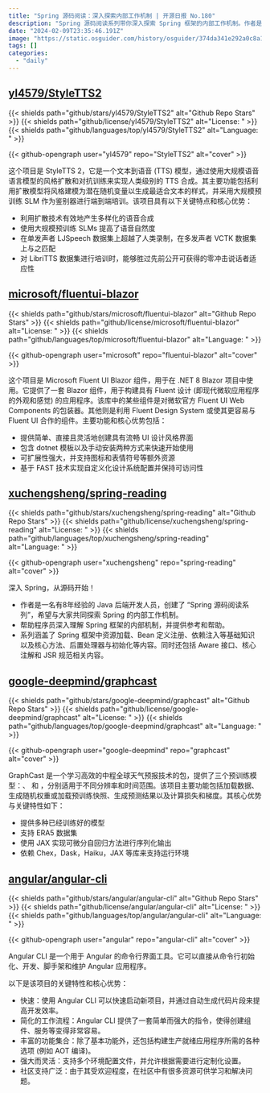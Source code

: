 ```yaml
---
title: "Spring 源码阅读：深入探索内部工作机制 | 开源日报 No.180"
description: "Spring 源码阅读系列带你深入探索 Spring 框架的内部工作机制。作者是一位有8年经验的 Java 后端开发人员，他希望与大家一起探索 Spring 的内部机制。系列涵盖了 Spring 框架中的资源加载、Bean 定义注册、依赖注入等基础知识，以及核心方法、后置处理器和初始化等内容。此外，还包括了 Aware 接口、核心注解和 JSR 规范相关内容。"
date: "2024-02-09T23:35:46.191Z"
image: "https://static.osguider.com/history/osguider/374da341e292a0c8a1493aa24846c1bf.png"
tags: []
categories:
  - "daily"
---
```


## [yl4579/StyleTTS2](https://github.com/yl4579/StyleTTS2)

{{< shields path="github/stars/yl4579/StyleTTS2" alt="Github Repo Stars" >}} {{< shields path="github/license/yl4579/StyleTTS2" alt="License: " >}} {{< shields path="github/languages/top/yl4579/StyleTTS2" alt="Language: " >}}

{{< github-opengraph user="yl4579" repo="StyleTTS2" alt="cover" >}}

这个项目是 StyleTTS 2，它是一个文本到语音 (TTS) 模型，通过使用大规模语音语言模型的风格扩散和对抗训练来实现人类级别的 TTS 合成。其主要功能包括利用扩散模型将风格建模为潜在随机变量以生成最适合文本的样式，并采用大规模预训练 SLM 作为鉴别器进行端到端培训。该项目具有以下关键特点和核心优势：

- 利用扩散技术有效地产生多样化的语音合成
- 使用大规模预训练 SLMs 提高了语音自然度
- 在单发声者 LJSpeech 数据集上超越了人类录制，在多发声者 VCTK 数据集上与之匹配
- 对 LibriTTS 数据集进行培训时，能够胜过先前公开可获得的零冲击说话者适应性
  
## [microsoft/fluentui-blazor](https://github.com/microsoft/fluentui-blazor)

{{< shields path="github/stars/microsoft/fluentui-blazor" alt="Github Repo Stars" >}} {{< shields path="github/license/microsoft/fluentui-blazor" alt="License: " >}} {{< shields path="github/languages/top/microsoft/fluentui-blazor" alt="Language: " >}}

{{< github-opengraph user="microsoft" repo="fluentui-blazor" alt="cover" >}}

这个项目是 Microsoft Fluent UI Blazor 组件，用于在 .NET 8 Blazor 项目中使用。它提供了一套 Blazor 组件，用于构建具有 Fluent 设计 (即现代微软应用程序的外观和感觉) 的应用程序。该库中的某些组件是对微软官方 Fluent UI Web Components 的包装器。其他则是利用 Fluent Design System 或使其更容易与 Fluent UI 合作的组件。主要功能和核心优势包括：

- 提供简单、直接且灵活地创建具有流畅 UI 设计风格界面
- 包含 dotnet 模板以及手动安装两种方式来快速开始使用
- 可扩展性强大，并支持图标和表情符号等额外资源
- 基于 FAST 技术实现自定义化设计系统配置并保持可访问性
  
## [xuchengsheng/spring-reading](https://github.com/xuchengsheng/spring-reading)

{{< shields path="github/stars/xuchengsheng/spring-reading" alt="Github Repo Stars" >}} {{< shields path="github/license/xuchengsheng/spring-reading" alt="License: " >}} {{< shields path="github/languages/top/xuchengsheng/spring-reading" alt="Language: " >}}

{{< github-opengraph user="xuchengsheng" repo="spring-reading" alt="cover" >}}

深入 Spring，从源码开始！

- 作者是一名有8年经验的 Java 后端开发人员，创建了 “Spring 源码阅读系列”，希望与大家共同探索 Spring 的内部工作机制。
- 帮助程序员深入理解 Spring 框架的内部机制，并提供参考和帮助。
- 系列涵盖了 Spring 框架中资源加载、Bean 定义注册、依赖注入等基础知识以及核心方法、后置处理器与初始化等内容。同时还包括 Aware 接口、核心注解和 JSR 规范相关内容。
  
## [google-deepmind/graphcast](https://github.com/google-deepmind/graphcast)

{{< shields path="github/stars/google-deepmind/graphcast" alt="Github Repo Stars" >}} {{< shields path="github/license/google-deepmind/graphcast" alt="License: " >}} {{< shields path="github/languages/top/google-deepmind/graphcast" alt="Language: " >}}

{{< github-opengraph user="google-deepmind" repo="graphcast" alt="cover" >}}

GraphCast 是一个学习高效的中程全球天气预报技术的包，提供了三个预训练模型：、 和 ，分别适用于不同分辨率和时间范围。该项目主要功能包括加载数据、生成随机权重或加载预训练快照、生成预测结果以及计算损失和梯度。其核心优势与关键特性如下：

- 提供多种已经训练好的模型
- 支持 ERA5 数据集
- 使用 JAX 实现可微分自回归方法进行序列化输出
- 依赖 Chex，Dask，Haiku，JAX 等库来支持运行环境
  
## [angular/angular-cli](https://github.com/angular/angular-cli)

{{< shields path="github/stars/angular/angular-cli" alt="Github Repo Stars" >}} {{< shields path="github/license/angular/angular-cli" alt="License: " >}} {{< shields path="github/languages/top/angular/angular-cli" alt="Language: " >}}

{{< github-opengraph user="angular" repo="angular-cli" alt="cover" >}}

Angular CLI 是一个用于 Angular 的命令行界面工具。它可以直接从命令行初始化、开发、脚手架和维护 Angular 应用程序。

以下是该项目的关键特性和核心优势：

- 快速：使用 Angular CLI 可以快速启动新项目，并通过自动生成代码片段来提高开发效率。
- 简化的工作流程：Angular CLI 提供了一套简单而强大的指令，使得创建组件、服务等变得非常容易。
- 丰富的功能集合：除了基本功能外，还包括构建生产就绪应用程序所需的各种选项 (例如 AOT 编译)。
- 强大而灵活：支持多个环境配置文件，并允许根据需要进行定制化设置。
- 社区支持广泛：由于其受欢迎程度，在社区中有很多资源可供学习和解决问题。
  
